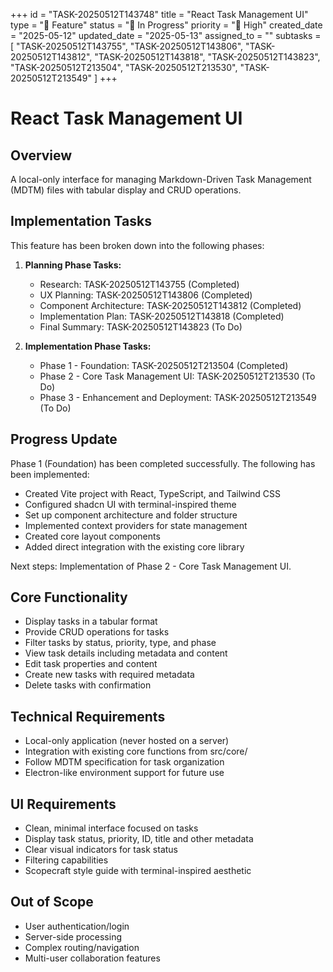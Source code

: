 +++
id = "TASK-20250512T143748"
title = "React Task Management UI"
type = "🌟 Feature"
status = "🔵 In Progress"
priority = "🔼 High"
created_date = "2025-05-12"
updated_date = "2025-05-13"
assigned_to = ""
subtasks = [
  "TASK-20250512T143755",
  "TASK-20250512T143806",
  "TASK-20250512T143812",
  "TASK-20250512T143818",
  "TASK-20250512T143823",
  "TASK-20250512T213504",
  "TASK-20250512T213530",
  "TASK-20250512T213549"
]
+++

# React Task Management UI

## Overview
A local-only interface for managing Markdown-Driven Task Management (MDTM) files with tabular display and CRUD operations.

## Implementation Tasks
This feature has been broken down into the following phases:

1. **Planning Phase Tasks:**
   - Research: TASK-20250512T143755 (Completed)
   - UX Planning: TASK-20250512T143806 (Completed)
   - Component Architecture: TASK-20250512T143812 (Completed)
   - Implementation Plan: TASK-20250512T143818 (Completed)
   - Final Summary: TASK-20250512T143823 (To Do)

2. **Implementation Phase Tasks:**
   - Phase 1 - Foundation: TASK-20250512T213504 (Completed)
   - Phase 2 - Core Task Management UI: TASK-20250512T213530 (To Do)
   - Phase 3 - Enhancement and Deployment: TASK-20250512T213549 (To Do)

## Progress Update
Phase 1 (Foundation) has been completed successfully. The following has been implemented:
- Created Vite project with React, TypeScript, and Tailwind CSS
- Configured shadcn UI with terminal-inspired theme
- Set up component architecture and folder structure
- Implemented context providers for state management
- Created core layout components
- Added direct integration with the existing core library

Next steps: Implementation of Phase 2 - Core Task Management UI.

## Core Functionality
- Display tasks in a tabular format 
- Provide CRUD operations for tasks
- Filter tasks by status, priority, type, and phase
- View task details including metadata and content
- Edit task properties and content
- Create new tasks with required metadata
- Delete tasks with confirmation

## Technical Requirements
- Local-only application (never hosted on a server)
- Integration with existing core functions from src/core/
- Follow MDTM specification for task organization
- Electron-like environment support for future use

## UI Requirements
- Clean, minimal interface focused on tasks
- Display task status, priority, ID, title and other metadata
- Clear visual indicators for task status
- Filtering capabilities
- Scopecraft style guide with terminal-inspired aesthetic

## Out of Scope
- User authentication/login
- Server-side processing
- Complex routing/navigation
- Multi-user collaboration features
